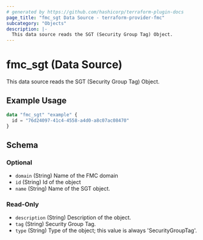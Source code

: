 ```yaml
---
# generated by https://github.com/hashicorp/terraform-plugin-docs
page_title: "fmc_sgt Data Source - terraform-provider-fmc"
subcategory: "Objects"
description: |-
  This data source reads the SGT (Security Group Tag) Object.
---
```


# fmc_sgt (Data Source)

This data source reads the SGT (Security Group Tag) Object.

## Example Usage

```terraform
data "fmc_sgt" "example" {
  id = "76d24097-41c4-4558-a4d0-a8c07ac08470"
}
```

<!-- schema generated by tfplugindocs -->
## Schema

### Optional

- `domain` (String) Name of the FMC domain
- `id` (String) Id of the object
- `name` (String) Name of the SGT object.

### Read-Only

- `description` (String) Description of the object.
- `tag` (String) Security Group Tag.
- `type` (String) Type of the object; this value is always 'SecurityGroupTag'.
